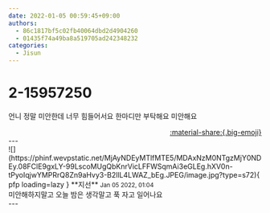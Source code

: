 ```yaml
---
date: 2022-01-05 00:59:45+09:00
authors:
  - 86c1817bf5c02fb40064dbd2d4904260
  - 01435f74a49ba8a519705ad242348232
categories:
  - Jisun
---
```


# 2-15957250

<div class="post-container" markdown="1">
<div class="content-container md-sidebar__scrollwrap" markdown="1">

언니 정말 미안한데 너무 힘들어서요 한마디만 부탁해요 미안해요

</div>
</div>

<div style="text-align: right;" markdown="1">
<a href="https://weverse.io/fromis9/fanpost/2-15957250" style="text-align: right;">:material-share:{.big-emoji}</a>
</div>
---

<div class="comments-container md-sidebar__scrollwrap" markdown="1">
<div class="comment" markdown="1">
<div class='id-container' markdown="1">
![](https://phinf.wevpstatic.net/MjAyNDEyMTlfMTE5/MDAxNzM0NTgzMjY0NDEy.08FClE9gxLY-99LscoMUgQbKnrVicLFFWSqmAi3eGLEg.hXV0n-tPyoIqjwYMPRrQ8Zn9aHvy3-B2llL4LWAZ_bEg.JPEG/image.jpg?type=s72){ pfp loading=lazy }
**<span class="artist">지선</span>** <small>Jan 05 2022, 01:04</small><br>
</div>
<div class='comment-body' markdown="1">
미안해하지말고 오늘 밤은 생각말고 푹 자고 일어나요
</div>
</div>
</div>
---
